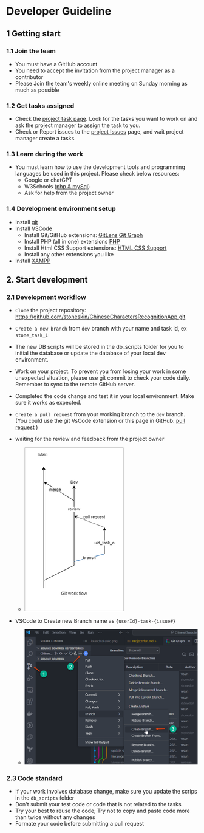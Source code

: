 # Developer Guideline

## 1 Getting start

### 1.1 Join the team

- You must have a GitHub account
- You need to accept the invitation from the project manager as a contributor
- Please Join the team's weekly online meeting on Sunday morning as much as possible

### 1.2 Get tasks assigned

- Check the [project task page](https://github.com/users/stoneskin/projects/1). Look for the tasks you want to work on and ask the project manager to assign the task to you.
- Check or Report issues to the  [project Issues](https://github.com/stoneskin/ChineseCharactersRecognitionApp/issues) page, and wait project manager create a tasks.

### 1.3 Learn during the work

- You must learn how to use the development tools and programming languages be used in this project. Please check below resources:
  - Google or chatGPT
  - W3Schools ([php & mySql](https://www.w3schools.com/php/php_mysql_intro.asp))
  - Ask for help from the project owner

### 1.4 Development environment setup

- Install [git](https://git-scm.com/)
- Install [VSCode](https://code.visualstudio.com)
  - Install Git/GitHub extensions: [GitLens](https://marketplace.visualstudio.com/items?itemName=eamodio.gitlens) [Git Graph](https://marketplace.visualstudio.com/items?itemName=mhutchie.git-graph)
  - Install PHP (all in one) extensions [PHP](https://marketplace.visualstudio.com/items?itemName=DEVSENSE.phptools-vscode)
  - Install Html CSS Support extensions: [HTML CSS Support](https://marketplace.visualstudio.com/items?itemName=ecmel.vscode-html-css) 
  - Install any other extensions you like
- Install [XAMPP](https://www.apachefriends.org)


## 2. Start development

### 2.1 Development workflow

- `Clone` the project repository: <https://github.com/stoneskin/ChineseCharactersRecognitionApp.git>
- `Create a new branch` from `dev` branch with your name and task id, ex `stone_task_1`
- The new DB scripts will be stored in the db_scripts folder for you to initial the database or update the database of your local dev environment.
- Work on your project. To prevent you from losing your work in some unexpected situation, please use git commit to check your code daily. Remember to sync to the remote GitHub server.
- Completed the code change and test it in your local environment. Make sure it works as expected.
- `Create a pull request` from your working branch to the `dev` branch. (You could use the git VsCode extension or this page in GitHub: [pull request](https://github.com/stoneskin/ChineseCharactersRecognitionApp/pulls) )
- waiting for the review and feedback from the project owner
  - ![github branch](git-branches-flow.drawio.png)

- VSCode to Create new Branch name as `{userId}-task-{issue#}`
  - ![create new branch](./vscode-create-new-branch.png)

### 2.3 Code standard

- If your work involves database change, make sure you update the scrips in the `db_scripts` folder
- Don't submit your test code or code that is not related to the tasks
- Try your best to reuse the code; Try not to copy and paste code more than twice without any changes
- Formate your code before submitting a pull request

